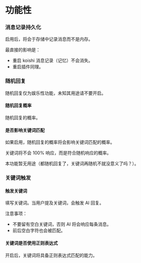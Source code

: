 # 功能性

### 消息记录持久化

启用后，将会于存储中记录消息而不是内存。

最直接的影响是：

- 重启 koishi 消息记录（记忆）不会消失。
- 重启插件同理。

### 随机回复

随机回复仅为娱乐性功能，未知其用途请不要开启。

#### 随机回复概率

随机回复的概率。

#### 是否影响关键词匹配

如果启用，随机回复的概率将会影响关键词匹配的概率。

关键词将不会 100% 响应，而是符合随机响应的概率。

本功能暂无用途（都随机回复了，关键词再随机不就没意义了吗？）。

### 关键词触发

#### 触发关键词

填写关键词。当用户提及关键词，会触发 AI 回复。

注意事项：
- 不要留有空白关键词，否则 AI 将会响应每条消息。
- 前后空白字符也会被匹配。

#### 关键词是否使用正则表达式

开启后，关键词将具备正则表达式匹配的能力。